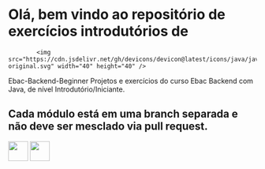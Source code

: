 # Olá, bem vindo ao repositório de exercícios introdutórios de 
            <img src="https://cdn.jsdelivr.net/gh/devicons/devicon@latest/icons/java/java-original.svg" width="40" height="40" />
           

Ebac-Backend-Beginner
Projetos e exercícios do curso Ebac Backend com Java, de nível Introdutório/Iniciante.

## Cada módulo está em uma branch separada e não deve ser mesclado via pull request.

<img loading="lazy" src="https://cdn.jsdelivr.net/gh/devicons/devicon/icons/java/java-original.svg" width="40" height="40"/> <img loading="lazy" src="https://cdn.jsdelivr.net/gh/devicons/devicon/icons/linux/linux-original.svg" width="40" height="40"/>
